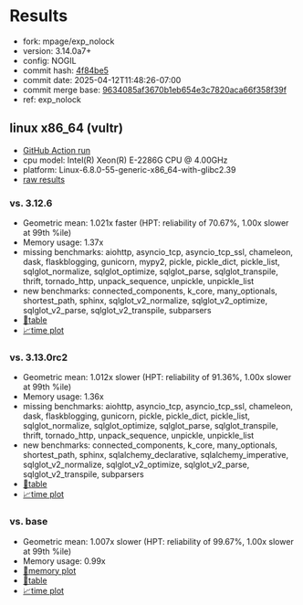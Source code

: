 # Results

- fork: mpage/exp_nolock
- version: 3.14.0a7+
- config: NOGIL
- commit hash: [4f84be5](https://github.com/mpage/cpython/commit/4f84be5)
- commit date: 2025-04-12T11:48:26-07:00
- commit merge base: [9634085af3670b1eb654e3c7820aca66f358f39f](https://github.com/python/cpython/commit/9634085af3670b1eb654e3c7820aca66f358f39f)
- ref: exp_nolock

## linux x86_64 (vultr)

- [GitHub Action run](https://github.com/facebookexperimental/free-threading-benchmarking/actions/runs/14422424640)
- cpu model: Intel(R) Xeon(R) E-2286G CPU @ 4.00GHz
- platform: Linux-6.8.0-55-generic-x86_64-with-glibc2.39
- [raw results](bm-20250412-vultr-x86_64-mpage-exp_nolock-3.14.0a7%2B-4f84be5.json)

### vs. 3.12.6

- Geometric mean: 1.021x faster (HPT: reliability of 70.67%, 1.00x slower at 99th %ile)
- Memory usage: 1.37x
- missing benchmarks: aiohttp, asyncio_tcp, asyncio_tcp_ssl, chameleon, dask, flaskblogging, gunicorn, mypy2, pickle, pickle_dict, pickle_list, sqlglot_normalize, sqlglot_optimize, sqlglot_parse, sqlglot_transpile, thrift, tornado_http, unpack_sequence, unpickle, unpickle_list
- new benchmarks: connected_components, k_core, many_optionals, shortest_path, sphinx, sqlglot_v2_normalize, sqlglot_v2_optimize, sqlglot_v2_parse, sqlglot_v2_transpile, subparsers
- [📄table](bm-20250412-vultr-x86_64-mpage-exp_nolock-3.14.0a7%2B-4f84be5-vs-3.12.6.md)
- [📈time plot](bm-20250412-vultr-x86_64-mpage-exp_nolock-3.14.0a7%2B-4f84be5-vs-3.12.6.svg)

### vs. 3.13.0rc2

- Geometric mean: 1.012x slower (HPT: reliability of 91.36%, 1.00x slower at 99th %ile)
- Memory usage: 1.36x
- missing benchmarks: aiohttp, asyncio_tcp, asyncio_tcp_ssl, chameleon, dask, flaskblogging, gunicorn, pickle, pickle_dict, pickle_list, sqlglot_normalize, sqlglot_optimize, sqlglot_parse, sqlglot_transpile, thrift, tornado_http, unpack_sequence, unpickle, unpickle_list
- new benchmarks: connected_components, k_core, many_optionals, shortest_path, sphinx, sqlalchemy_declarative, sqlalchemy_imperative, sqlglot_v2_normalize, sqlglot_v2_optimize, sqlglot_v2_parse, sqlglot_v2_transpile, subparsers
- [📄table](bm-20250412-vultr-x86_64-mpage-exp_nolock-3.14.0a7%2B-4f84be5-vs-3.13.0rc2.md)
- [📈time plot](bm-20250412-vultr-x86_64-mpage-exp_nolock-3.14.0a7%2B-4f84be5-vs-3.13.0rc2.svg)

### vs. base

- Geometric mean: 1.007x slower (HPT: reliability of 99.67%, 1.00x slower at 99th %ile)
- Memory usage: 0.99x
- [🧠memory plot](bm-20250412-vultr-x86_64-mpage-exp_nolock-3.14.0a7%2B-4f84be5-vs-base-mem.svg)
- [📄table](bm-20250412-vultr-x86_64-mpage-exp_nolock-3.14.0a7%2B-4f84be5-vs-base.md)
- [📈time plot](bm-20250412-vultr-x86_64-mpage-exp_nolock-3.14.0a7%2B-4f84be5-vs-base.svg)

